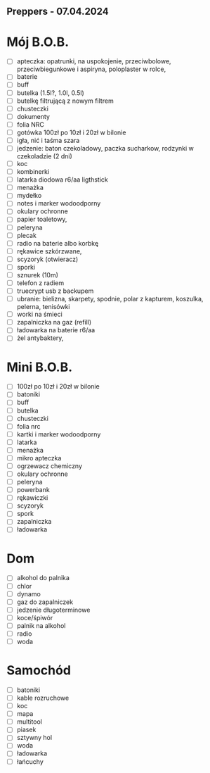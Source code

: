 Preppers - 07.04.2024
---------------------

Mój B.O.B.
==========
- [ ] apteczka: opatrunki, na uspokojenie, przeciwbolowe, przeciwbiegunkowe i aspiryna, poloplaster w rolce,
- [ ] baterie
- [ ] buff
- [ ] butelka (1.5l?, 1.0l, 0.5l)
- [ ] butelkę filtrującą z nowym filtrem
- [ ] chusteczki
- [ ] dokumenty
- [ ] folia NRC
- [ ] gotówka 100zł po 10zł i 20zł w bilonie
- [ ] igła, nić i taśma szara
- [ ] jedzenie: baton czekoladowy, paczka sucharkow, rodzynki w czekoladzie (2 dni)
- [ ] koc 
- [ ] kombinerki
- [ ] latarka diodowa r6/aa ligthstick
- [ ] menażka
- [ ] mydełko
- [ ] notes i marker wodoodporny
- [ ] okulary ochronne
- [ ] papier toaletowy,
- [ ] peleryna
- [ ] plecak
- [ ] radio na baterie albo korbkę
- [ ] rękawice szkórzwane, 
- [ ] scyzoryk (otwieracz)
- [ ] sporki
- [ ] sznurek (10m)
- [ ] telefon z radiem
- [ ] truecrypt usb z backupem
- [ ] ubranie: bielizna, skarpety, spodnie, polar z kapturem, koszulka, pelerna, tenisówki 
- [ ] worki na śmieci
- [ ] zapalniczka na gaz (refill)
- [ ] ładowarka na baterie r6/aa
- [ ] żel antybaktery,

Mini B.O.B.
===========
- [ ] 100zł po 10zł i 20zł w bilonie
- [ ] batoniki
- [ ] buff
- [ ] butelka
- [ ] chusteczki
- [ ] folia nrc
- [ ] kartki i marker wodoodporny
- [ ] latarka
- [ ] menażka
- [ ] mikro apteczka
- [ ] ogrzewacz chemiczny
- [ ] okulary ochronne
- [ ] peleryna
- [ ] powerbank
- [ ] rękawiczki
- [ ] scyzoryk
- [ ] spork
- [ ] zapalniczka
- [ ] ładowarka

Dom
===
- [ ] alkohol do palnika
- [ ] chlor
- [ ] dynamo
- [ ] gaz do zapalniczek
- [ ] jedzenie długoterminowe
- [ ] koce/śpiwór
- [ ] palnik na alkohol
- [ ] radio
- [ ] woda

Samochód
========
- [ ] batoniki
- [ ] kable rozruchowe
- [ ] koc
- [ ] mapa
- [ ] multitool
- [ ] piasek
- [ ] sztywny hol
- [ ] woda
- [ ] ładowarka
- [ ] łańcuchy
